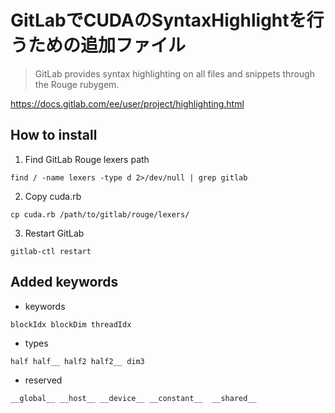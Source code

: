 # GitLabでCUDAのSyntaxHighlightを行うための追加ファイル

> GitLab provides syntax highlighting on all files and snippets through the Rouge rubygem.

https://docs.gitlab.com/ee/user/project/highlighting.html

## How to install

1. Find GitLab Rouge lexers path
```
find / -name lexers -type d 2>/dev/null | grep gitlab
```

2. Copy cuda.rb
```
cp cuda.rb /path/to/gitlab/rouge/lexers/
```

3. Restart GitLab
```
gitlab-ctl restart
```


## Added keywords

- keywords
```
blockIdx blockDim threadIdx
```

- types
```
half half__ half2 half2__ dim3
```

- reserved
```
__global__ __host__ __device__ __constant__  __shared__
```
